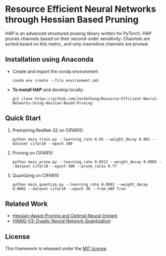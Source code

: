 # Resource Efficient Neural Networks through Hessian Based Pruning

HAP is an advanced structured pruning library written for PyTorch. HAP prunes channels based on their second-order sensitivity. Channels are sorted based on this metric, and only insensitive channels are pruned.


## Installation using Anaconda

- Create and import the conda environment
   ```
   conda env create --file environment.yml
   ```

- **To install HAP** and develop locally:

   ```
   git clone https://github.com/JackkChong/Resource-Efficient-Neural-Networks-Using-Hessian-Based-Pruning
   ```

## Quick Start

1. Pretraining ResNet-32 on CIFAR10:

   ```
   python main_train.py --learning_rate 0.05 --weight_decay 0.001 --dataset cifar10 --epoch 300
   ```



2. Pruning on CIFAR10

   ```
   python main_prune.py --learning_rate 0.0512 --weight_decay 0.0005 --dataset cifar10 --epoch 300 --prune_ratio 0.77
   ```



3. Quantizing on CIFAR10

   ```
   python main_quantize.py --learning_rate 0.0001 --weight_decay 0.0001 --dataset cifar10 --epoch 30 --from_HAP True
   ```
   
## Related Work

- [Hessian-Aware Pruning and Optimal Neural Implant](https://arxiv.org/abs/2101.08940)
- [HAWQ-V3: Dyadic Neural Network Quantization](https://arxiv.org/abs/2011.10680)



## License

This framework is released under the [MIT license](https://github.com/JackkChong/Resource-Efficient-Neural-Networks-Using-Hessian-Based-Pruning/blob/master/LICENSE.txt).
